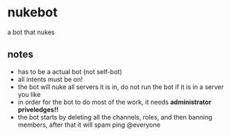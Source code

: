 # nukebot
a bot that nukes

## notes
- has to be a actual bot (not self-bot)  
- all intents must be on!
- the bot will nuke all servers it is in, do not run the bot if it is in a server you like  
- in order for the bot to do most of the work, it needs **administrator priveledges!!**
- the bot starts by deleting all the channels, roles, and then banning members, after that it will spam ping @everyone
